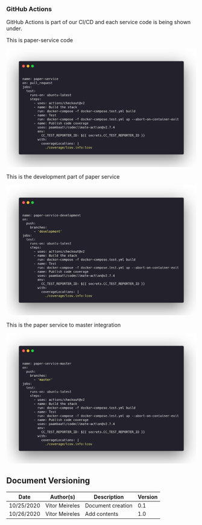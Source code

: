 ### GitHub Actions

GitHub Actions is part of our CI/CD and each service code is being shown under.

This is paper-service code

![Pipeline default](../images/pipeline_default.png)

This is the development part of paper service

![Pipeline Development](../images/pipeline_development.png)

This is the paper service to master integration

![Pipeline Master](../images/pipeline_master.png)


## Document Versioning

| Date | Author(s) | Description | Version |
|------|-------|-----------|--------|
| 10/25/2020 | Vitor Meireles | Document creation | 0.1 |
| 10/26/2020 | Vitor Meireles | Add contents  | 1.0 |